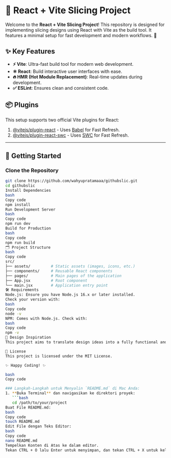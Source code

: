 # 🚀 React + Vite Slicing Project

Welcome to the **React + Vite Slicing Project**! This repository is designed for implementing slicing designs using React with Vite as the build tool. It features a minimal setup for fast development and modern workflows. 🌟

## ✨ Key Features

- **⚡ Vite**: Ultra-fast build tool for modern web development.
- **⚛️ React**: Build interactive user interfaces with ease.
- **🔥 HMR (Hot Module Replacement)**: Real-time updates during development.
- **✅ ESLint**: Ensures clean and consistent code.

## 📦 Plugins

This setup supports two official Vite plugins for React:

1. [@vitejs/plugin-react](https://github.com/vitejs/vite-plugin-react/blob/main/packages/plugin-react/README.md) - Uses [Babel](https://babeljs.io/) for Fast Refresh.
2. [@vitejs/plugin-react-swc](https://github.com/vitejs/vite-plugin-react-swc) - Uses [SWC](https://swc.rs/) for Fast Refresh.

---

## 🚀 Getting Started

### Clone the Repository

````bash
git clone https://github.com/wahyupratamaaa/githubslic.git
cd githubslic
Install Dependencies
bash
Copy code
npm install
Run Development Server
bash
Copy code
npm run dev
Build for Production
bash
Copy code
npm run build
🗂 Project Structure
bash
Copy code
src/
├── assets/         # Static assets (images, icons, etc.)
├── components/     # Reusable React components
├── pages/          # Main pages of the application
├── App.jsx         # Root component
└── main.jsx        # Application entry point
🛠 Requirements
Node.js: Ensure you have Node.js 16.x or later installed.
Check your version with:
bash
Copy code
node -v
NPM: Comes with Node.js. Check with:
bash
Copy code
npm -v
🎨 Design Inspiration
This project aims to translate design ideas into a fully functional and responsive web application using modern tools and practices.

📄 License
This project is licensed under the MIT License.

✨ Happy Coding! ✨

bash
Copy code

### Langkah-Langkah untuk Menyalin `README.md` di Mac Anda:
1. **Buka Terminal** dan navigasikan ke direktori proyek:
   ```bash
   cd /path/to/your/project
Buat File README.md:
bash
Copy code
touch README.md
Edit File dengan Teks Editor:
bash
Copy code
nano README.md
Tempelkan Konten di Atas ke dalam editor.
Tekan CTRL + O lalu Enter untuk menyimpan, dan tekan CTRL + X untuk keluar.
````
